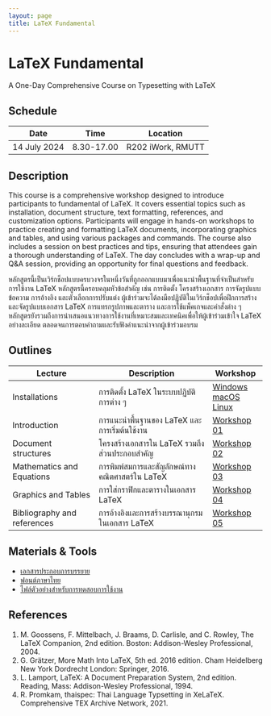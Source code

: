 ```yaml
---
layout: page
title: LaTeX Fundamental
---
```


# LaTeX Fundamental

A One-Day Comprehensive Course on Typesetting with LaTeX

## Schedule

|   Date       |     Time     |    Location   |
|--------------|--------------|---------------|
| 14 July 2024 | 8.30-17.00   | R202 iWork, RMUTT |


## Description

This course is a comprehensive workshop designed to introduce participants to fundamental of LaTeX. 
It covers essential topics such as installation, document structure, text formatting, references, and customization options. 
Participants will engage in hands-on workshops to practice creating and formatting LaTeX documents, incorporating graphics and tables, and using various packages and commands. 
The course also includes a session on best practices and tips, ensuring that attendees gain a thorough understanding of LaTeX. 
The day concludes with a wrap-up and Q&A session, providing an opportunity for final questions and feedback.

หลักสูตรนี้เป็นเวิร์กช็อปแบบครบวงจรในหนึ่งวันที่ถูกออกแบบมาเพื่อแนะนำพื้นฐานที่จำเป็นสำหรับการใช้งาน LaTeX  หลักสูตรนี้ครอบคลุมหัวข้อสำคัญ เช่น การติดตั้ง โครงสร้างเอกสาร การจัดรูปแบบข้อความ การอ้างอิง และตัวเลือกการปรับแต่ง ผู้เข้าร่วมจะได้ลงมือปฏิบัติในเวิร์กช็อปเพื่อฝึกการสร้างและจัดรูปแบบเอกสาร LaTeX การแทรกรูปภาพและตาราง และการใช้แพ็คเกจและคำสั่งต่าง ๆ หลักสูตรยังรวมถึงการนำเสนอแนวทางการใช้งานที่เหมาะสมและเทคนิคเพื่อให้ผู้เข้าร่วมเข้าใจ LaTeX อย่างละเอียด ตลอดจนการตอบคำถามและรับฟังคำแนะนำจากผู้เข้าร่วมอบรม

## Outlines

| Lecture  | Description  | Workshop  |
|----------|--------------|-----------|
| Installations | การติดตั้ง LaTeX ในระบบปฏิบัติการต่าง ๆ | [Windows](workshops/installation_windows) <br> [macOS](workshops/installation_macos) <br> [Linux](workshops/installation_linux)| 
| Introduction  | การแนะนำพื้นฐานของ LaTeX และการเริ่มต้นใช้งาน | [Workshop 01](workshops/01)  |
| Document structures | โครงสร้างเอกสารใน LaTeX รวมถึงส่วนประกอบสำคัญ | [Workshop 02](workshops/02) |
| Mathematics and Equations | การพิมพ์สมการและสัญลักษณ์ทางคณิตศาสตร์ใน LaTeX | [Workshop 03](workshops/03) |
| Graphics and Tables | การใส่กราฟิกและตารางในเอกสาร LaTeX | [Workshop 04](workshops/04) |
| Bibliography and references | การอ้างอิงและการสร้างบรรณานุกรมในเอกสาร LaTeX | [Workshop 05](workshops/05) |

## Materials & Tools

- [เอกสารประกอบการบรรยาย](assets/lecture.pdf) 
- [ฟอนต์ภาษาไทย](assets/thaifonts.zip)
- [ไฟล์ตัวอย่างสำหรับการทดสอบการใช้งาน](assets/latex_test.zip)

## References

1. M. Goossens, F. Mittelbach, J. Braams, D. Carlisle, and C. Rowley, The LaTeX Companion, 2nd edition. Boston: Addison-Wesley Professional, 2004.
1. G. Grätzer, More Math Into LaTeX, 5th ed. 2016 edition. Cham Heidelberg New York Dordrecht London: Springer, 2016.
1. L. Lamport, LaTeX: A Document Preparation System, 2nd edition. Reading, Mass: Addison-Wesley Professional, 1994.
1. R. Promkam, thaispec: Thai Language Typsetting in XeLaTeX. Comprehensive TEX Archive Network, 2021. 
